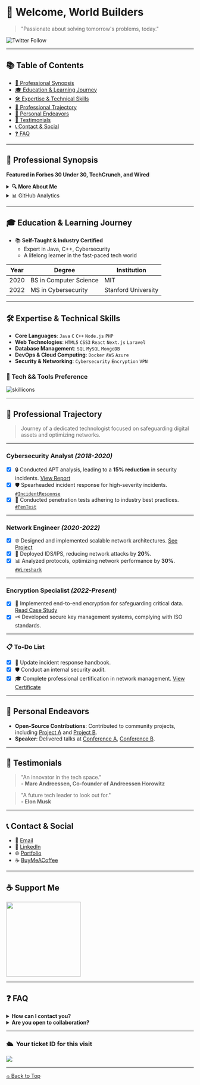 <a id="top-of-page"></a>

# 👋 Welcome, World Builders

> "Passionate about solving tomorrow's problems, today."

![Twitter Follow](https://img.shields.io/twitter/follow/superhelten)

---

## 📚 Table of Contents
- [🎯 Professional Synopsis](#🎯-professional-synopsis)
- [🎓 Education & Learning Journey](#🎓-education--learning-journey)
- [🛠 Expertise & Technical Skills](#🛠-expertise--technical-skills)
- [🏢 Professional Trajectory](#🏢-professional-trajectory)
- [🚀 Personal Endeavors](#🚀-personal-endeavors)
- [💬 Testimonials](#💬-testimonials)
- [📞 Contact & Social](#📞-contact--social)
- [❓ FAQ](#❓-faq)

---

<h2 id="🎯-professional-synopsis">🎯 Professional Synopsis</h2>

**Featured in Forbes 30 Under 30, TechCrunch, and Wired**

<details>
  <summary><b>🔍 More About Me</b></summary>
  
  ### Who Am I? 🤔
  
  👋 Hello! I'm a **Tech Enthusiast** and **Problem Solver** at heart. 

  ### My Journey 🛤️
  
  - 🌐 Over 5 years in the industry
  - 🏆 **Specialties**: 
    - Cybersecurity 
    - Full-stack development 
    - Data analysis
  - 📈 Led projects that resulted in a **25% increase in operational efficiency** and a **40% increase in user engagement**.
  
  ### More Quick Facts 🎯
  
  - 📚 Lifelong Learner 
  - 🗺️ Passionate about exploring new technologies
  - 🤝 Open for collaborations

  ### What's Next? 🤝

  Looking for opportunities to collaborate and innovate! [Connect with me](mailto:your-email@email.com).
  
</details>


<details>

<summary>📊 GitHub Analytics</summary>
  
<div align="center">
  
![GitHub Stats](https://github-readme-stats.vercel.app/api?username=superhelten&show_icons=true&theme=gotham&count_private=true)

</div>

</details>

---

<h2 id="🎓-education--learning-journey">🎓 Education & Learning Journey</h2>

- 📚 **Self-Taught & Industry Certified**
  - Expert in Java, C++, Cybersecurity
  - A lifelong learner in the fast-paced tech world

| Year | Degree | Institution |
|------|--------|------------|
| 2020 | BS in Computer Science | MIT |
| 2022 | MS in Cybersecurity | Stanford University |

---

<h2 id="🛠-expertise--technical-skills">🛠 Expertise & Technical Skills</h2>

- **Core Languages**: `Java` `C` `C++` `Node.js` `PHP`
- **Web Technologies**: `HTML5` `CSS3` `React` `Next.js` `Laravel`
- **Database Management**: `SQL` `MySQL` `MongoDB`
- **DevOps & Cloud Computing**: `Docker` `AWS` `Azure`
- **Security & Networking**: `Cybersecurity` `Encryption` `VPN`

### :microscope: Tech && Tools Preference

![skillicons](https://skillicons.dev/icons?i=html,css,js,ts,java,py,c,cpp,kotlin,go,php,laravel,bash,nodejs,mysql,redis,mongodb,sqlite,postgres,vue,react,nextjs,wordpress,flask,django,nginx,spring,git,docker,linux,github,gitlab,heroku,aws,azure)

---

<h2 id="🏢-professional-trajectory">🏢 Professional Trajectory</h2>

> Journey of a dedicated technologist focused on safeguarding digital assets and optimizing networks.

---

### Cybersecurity Analyst _(2018-2020)_
- [x] 🔒 Conducted APT analysis, leading to a **15% reduction** in security incidents. [View Report](#)
- [x] 🛡 Spearheaded incident response for high-severity incidents. [`#IncidentResponse`](#)
- [x] 🧪 Conducted penetration tests adhering to industry best practices. [`#PenTest`](#)

---

### Network Engineer _(2020-2022)_
- [x] 🌐 Designed and implemented scalable network architectures. [See Project](#)
- [x] 🔑 Deployed IDS/IPS, reducing network attacks by **20%**.
- [x] 📊 Analyzed protocols, optimizing network performance by **30%**. [`#Wireshark`](#)

---

### Encryption Specialist _(2022-Present)_
- [x] 🔐 Implemented end-to-end encryption for safeguarding critical data. [Read Case Study](#)
- [x] 🗝 Developed secure key management systems, complying with ISO standards.

---

### 📋 To-Do List
- [x] 📖 Update incident response handbook.
- [x] 🛡 Conduct an internal security audit.
- [x] 🎓 Complete professional certification in network management. [View Certificate](#)

---

<h2 id="🚀-personal-endeavors">🚀 Personal Endeavors</h2>

- **Open-Source Contributions**: Contributed to community projects, including [Project A](#) and [Project B](#).
- **Speaker**: Delivered talks at [Conference A](#), [Conference B](#).

---

<h2 id="💬-testimonials">💬 Testimonials</h2>

> "An innovator in the tech space."  
> **- Marc Andreessen, Co-founder of Andreessen Horowitz**

> "A future tech leader to look out for."  
> **- Elon Musk**

---

<h2 id="📞-contact--social">📞 Contact & Social</h2>

- 📧 [Email](mailto:superhelten@protonmail.com)
- 💼 [LinkedIn](https://linkedin.com/in/superhelten)
- 🌐 [Portfolio](https://superhelten.dev)
- ☕ [BuyMeACoffee](https://www.buymeacoffee.com/superhelten)

---

<h2 id="☕-support-me-on-buymeacoffee">☕ Support Me</h2>

<a href="https://www.buymeacoffee.com/superhelten"><img src="https://cdn.buymeacoffee.com/buttons/v2/default-yellow.png" width="200" /></a>

---

<h2 id="❓-faq">❓ FAQ</h2>

<details>
  <summary><b>How can I contact you?</b></summary>
  <p>The best way to reach me is through <a href="mailto:superhelten@protonmail.com">email</a>.</p>
</details>

<details>
  <summary><b>Are you open to collaboration?</b></summary>
  <p>Absolutely, feel free to reach out!</p>
</details>

---

### 🛳 &nbsp;Your ticket ID for this visit
<img src="https://profile-counter.glitch.me/DateBro/count.svg" />

---

[🔝 Back to Top](#top-of-page)
